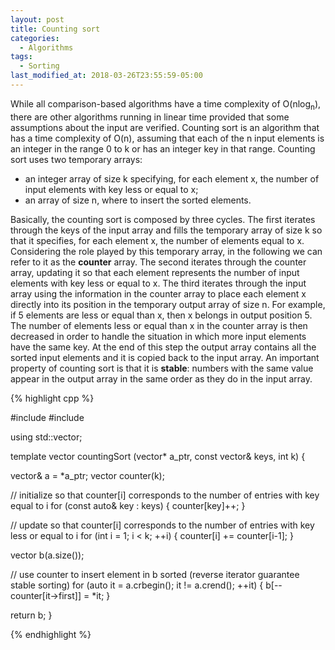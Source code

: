 ```yaml
---
layout: post
title: Counting sort
categories:
  - Algorithms
tags:
  - Sorting
last_modified_at: 2018-03-26T23:55:59-05:00
---
```


While all comparison-based algorithms have a time complexity of O(nlog<sub>n</sub>), there are other algorithms running in linear time provided that some assumptions about the input are verified. Counting sort is an algorithm that has a time complexity of O(n), assuming that each of the n input elements is an integer in the range 0 to k or has an integer key in that range. Counting sort uses two temporary arrays:
* an integer array of size k specifying, for each element x, the number of input elements with key less or equal to x;
* an array of size n, where to insert the sorted elements.  

Basically, the counting sort is composed by three cycles. The first iterates through the keys of the input array and fills the temporary array of size k so that it specifies, for each element x, the number of elements equal to x. Considering the role played by this temporary array, in the following we can refer to it as the **counter** array. The second iterates through the counter array, updating it so that each element represents the number of input elements with key less or equal to x. The third iterates through the input array using the information in the counter array to place each element x directly into its position in the temporary output array of size n. For example, if 5 elements are less or equal than x, then x belongs in output position 5. The number of elements less or equal than x in the counter array is then decreased in order to handle the situation in which more input elements have the same key. At the end of this step the output array contains all the sorted input elements and it is copied back to the input array. An important property of counting sort is that it is **stable**: numbers with the same value appear in the output array in the same order as they do in the input array.

{% highlight cpp %} 

#include <utility>
#include <vector>

using std::vector;

template <typename T>
vector<T> countingSort (vector<T>* a_ptr, const vector<int>& keys, int k) {

  vector<T>& a = *a_ptr;
  vector<int> counter(k);
  
  // initialize so that counter[i] corresponds to the number of entries with key equal to i 
  for (const auto& key : keys) {
    counter[key]++;
  }

  // update so that counter[i] corresponds to the number of entries with key less or equal to i 
  for (int i = 1; i < k; ++i) {
    counter[i] += counter[i-1];
  }

  vector<T> b(a.size());

  // use counter to insert element in b sorted (reverse iterator guarantee stable sorting) 
  for (auto it = a.crbegin(); it != a.crend(); ++it) {
        b[--counter[it->first]] = *it; 
  }

  return b;
}

{% endhighlight %}  
